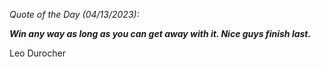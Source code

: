 *Quote of the Day (04/13/2023):*

_**Win any way as long as you can get away with it. Nice guys finish last.**_

Leo Durocher